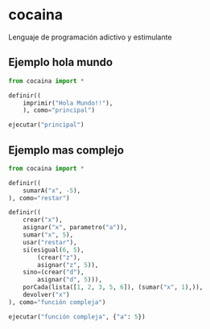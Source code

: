 # cocaina
Lenguaje de programación adictivo y estimulante

## Ejemplo hola mundo
```python
from cocaina import *

definir((
	imprimir("Hola Mundo!!"),
	), como="principal")

ejecutar("principal")
```

## Ejemplo mas complejo
```python
from cocaina import *

definir((
    sumarA("x", -5),
), como="restar")

definir((
    crear("x"),
    asignar("x", parametro("a")),
    sumar("x", 5),
    usar("restar"),
    si(esigual(6, 5),
        (crear("z"),
        asignar("z", 5)),
    sino=(crear("d"),
        asignar("d", 5))),
    porCada(lista([1, 2, 3, 5, 6]), (sumar("x", 1),)),
    devolver("x")
), como="función compleja")

ejecutar("función compleja", {"a": 5})
```